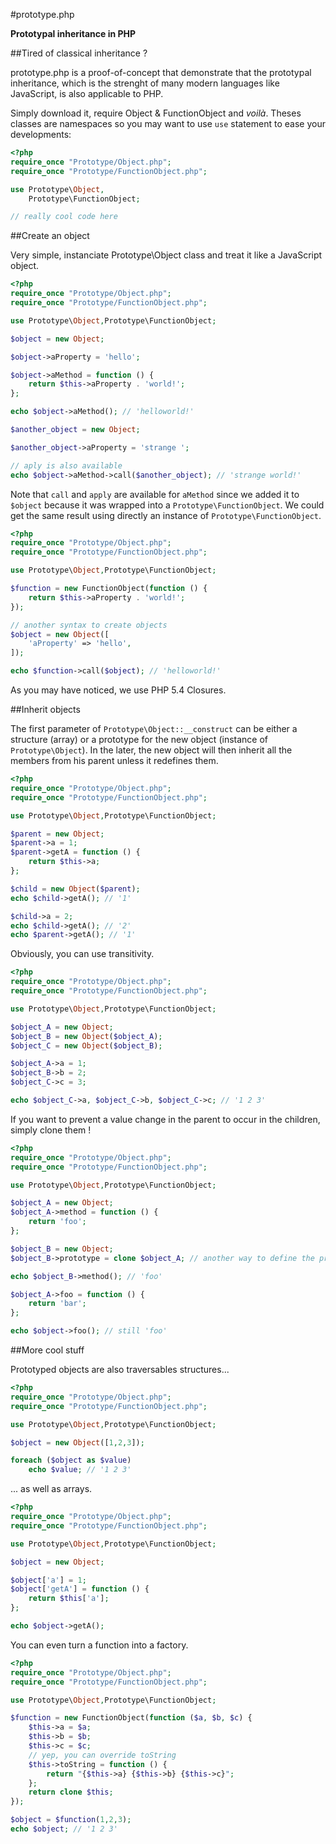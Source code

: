 #prototype.php

**Prototypal inheritance in PHP**

##Tired of classical inheritance ?

prototype.php is a proof-of-concept that demonstrate that the prototypal inheritance, which is the strenght of many modern languages like JavaScript, is also applicable to PHP.

Simply download it, require Object & FunctionObject and _voilà_. Theses classes are namespaces so you may want to use `use` statement to ease your developments:

```PHP
<?php
require_once "Prototype/Object.php";
require_once "Prototype/FunctionObject.php";

use Prototype\Object,
    Prototype\FunctionObject;

// really cool code here
```

##Create an object

Very simple, instanciate Prototype\Object class and treat it like a JavaScript object.

```PHP
<?php
require_once "Prototype/Object.php";
require_once "Prototype/FunctionObject.php";

use Prototype\Object,Prototype\FunctionObject;

$object = new Object;

$object->aProperty = 'hello';

$object->aMethod = function () {
    return $this->aProperty . 'world!';
};

echo $object->aMethod(); // 'helloworld!'

$another_object = new Object;

$another_object->aProperty = 'strange ';

// aply is also available
echo $object->aMethod->call($another_object); // 'strange world!'
```

Note that `call` and `apply` are available for `aMethod` since we added it to `$object` because it was wrapped into a `Prototype\FunctionObject`. We could get the same result using directly an instance of `Prototype\FunctionObject`.

```PHP
<?php
require_once "Prototype/Object.php";
require_once "Prototype/FunctionObject.php";

use Prototype\Object,Prototype\FunctionObject;

$function = new FunctionObject(function () {
    return $this->aProperty . 'world!';
});

// another syntax to create objects
$object = new Object([
    'aProperty' => 'hello',
]);

echo $function->call($object); // 'helloworld!'
```

As you may have noticed, we use PHP 5.4 Closures.

##Inherit objects

The first parameter of `Prototype\Object::__construct` can be either a structure (array) or a prototype for the new object (instance of `Prototype\Object`). In the later, the new object will then inherit all the members from his parent unless it redefines them.

```PHP
<?php
require_once "Prototype/Object.php";
require_once "Prototype/FunctionObject.php";

use Prototype\Object,Prototype\FunctionObject;

$parent = new Object;
$parent->a = 1;
$parent->getA = function () {
    return $this->a;
};

$child = new Object($parent);
echo $child->getA(); // '1'

$child->a = 2;
echo $child->getA(); // '2'
echo $parent->getA(); // '1'
```

Obviously, you can use transitivity.

```PHP
<?php
require_once "Prototype/Object.php";
require_once "Prototype/FunctionObject.php";

use Prototype\Object,Prototype\FunctionObject;

$object_A = new Object;
$object_B = new Object($object_A);
$object_C = new Object($object_B);

$object_A->a = 1;
$object_B->b = 2;
$object_C->c = 3;

echo $object_C->a, $object_C->b, $object_C->c; // '1 2 3'
```

If you want to prevent a value change in the parent to occur in the children, simply clone them !

```PHP
<?php
require_once "Prototype/Object.php";
require_once "Prototype/FunctionObject.php";

use Prototype\Object,Prototype\FunctionObject;

$object_A = new Object;
$object_A->method = function () {
    return 'foo';
};

$object_B = new Object;
$object_B->prototype = clone $object_A; // another way to define the prototype

echo $object_B->method(); // 'foo'

$object_A->foo = function () {
    return 'bar';
};

echo $object->foo(); // still 'foo'
```

##More cool stuff

Prototyped objects are also traversables structures...

```PHP
<?php
require_once "Prototype/Object.php";
require_once "Prototype/FunctionObject.php";

use Prototype\Object,Prototype\FunctionObject;

$object = new Object([1,2,3]);

foreach ($object as $value)
    echo $value; // '1 2 3'
```

... as well as arrays.

```PHP
<?php
require_once "Prototype/Object.php";
require_once "Prototype/FunctionObject.php";

use Prototype\Object,Prototype\FunctionObject;

$object = new Object;

$object['a'] = 1;
$object['getA'] = function () {
    return $this['a'];
};

echo $object->getA();
```

You can even turn a function into a factory.

```PHP
<?php
require_once "Prototype/Object.php";
require_once "Prototype/FunctionObject.php";

use Prototype\Object,Prototype\FunctionObject;

$function = new FunctionObject(function ($a, $b, $c) {
    $this->a = $a;
    $this->b = $b;
    $this->c = $c;
    // yep, you can override toString
    $this->toString = function () {
        return "{$this->a} {$this->b} {$this->c}";
    };
    return clone $this;
});

$object = $function(1,2,3);
echo $object; // '1 2 3'
```

